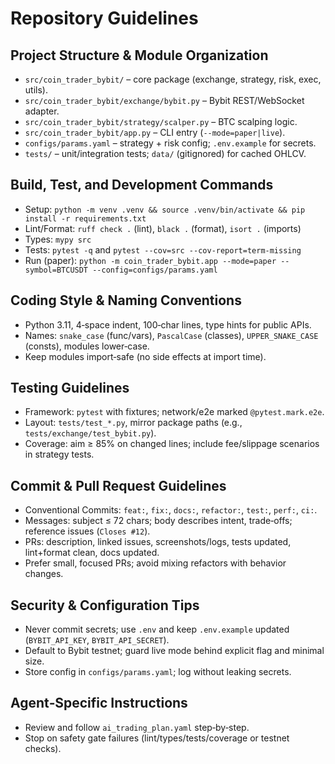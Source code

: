 # Repository Guidelines

## Project Structure & Module Organization
- `src/coin_trader_bybit/` – core package (exchange, strategy, risk, exec, utils).
- `src/coin_trader_bybit/exchange/bybit.py` – Bybit REST/WebSocket adapter.
- `src/coin_trader_bybit/strategy/scalper.py` – BTC scalping logic.
- `src/coin_trader_bybit/app.py` – CLI entry (`--mode=paper|live`).
- `configs/params.yaml` – strategy + risk config; `.env.example` for secrets.
- `tests/` – unit/integration tests; `data/` (gitignored) for cached OHLCV.

## Build, Test, and Development Commands
- Setup: `python -m venv .venv && source .venv/bin/activate && pip install -r requirements.txt`
- Lint/Format: `ruff check .` (lint), `black .` (format), `isort .` (imports)
- Types: `mypy src`
- Tests: `pytest -q` and `pytest --cov=src --cov-report=term-missing`
- Run (paper): `python -m coin_trader_bybit.app --mode=paper --symbol=BTCUSDT --config=configs/params.yaml`

## Coding Style & Naming Conventions
- Python 3.11, 4‑space indent, 100‑char lines, type hints for public APIs.
- Names: `snake_case` (func/vars), `PascalCase` (classes), `UPPER_SNAKE_CASE` (consts), modules lower‑case.
- Keep modules import‑safe (no side effects at import time).

## Testing Guidelines
- Framework: `pytest` with fixtures; network/e2e marked `@pytest.mark.e2e`.
- Layout: `tests/test_*.py`, mirror package paths (e.g., `tests/exchange/test_bybit.py`).
- Coverage: aim ≥ 85% on changed lines; include fee/slippage scenarios in strategy tests.

## Commit & Pull Request Guidelines
- Conventional Commits: `feat:`, `fix:`, `docs:`, `refactor:`, `test:`, `perf:`, `ci:`.
- Messages: subject ≤ 72 chars; body describes intent, trade‑offs; reference issues (`Closes #12`).
- PRs: description, linked issues, screenshots/logs, tests updated, lint+format clean, docs updated.
- Prefer small, focused PRs; avoid mixing refactors with behavior changes.

## Security & Configuration Tips
- Never commit secrets; use `.env` and keep `.env.example` updated (`BYBIT_API_KEY`, `BYBIT_API_SECRET`).
- Default to Bybit testnet; guard live mode behind explicit flag and minimal size.
- Store config in `configs/params.yaml`; log without leaking secrets.

## Agent‑Specific Instructions
- Review and follow `ai_trading_plan.yaml` step‑by‑step.
- Stop on safety gate failures (lint/types/tests/coverage or testnet checks).

